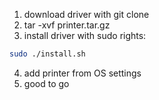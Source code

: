 1. download driver with git clone
2. tar -xvf printer.tar.gz
3. install driver with sudo rights:
```bash
sudo ./install.sh
```
4. add printer from OS settings
5. good to go
